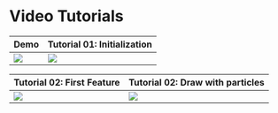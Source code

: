 # Video Tutorials

| Demo | Tutorial 01: Initialization |
| ----------- | ----------- |
| [![](https://img.youtube.com/vi/360PyjjjZTE/0.jpg)](https://www.youtube.com/watch?v=360PyjjjZTE) | [![](https://img.youtube.com/vi/qRQ2E8pv7Dk/0.jpg)](https://www.youtube.com/watch?v=qRQ2E8pv7Dk) |

| Tutorial 02: First Feature | Tutorial 02: Draw with particles |
| ----------- | ----------- |
| [![](https://img.youtube.com/vi/Y_BNGrEBJnY/0.jpg)](https://www.youtube.com/watch?v=Y_BNGrEBJnY) | [![](https://img.youtube.com/vi/XWFI7jEHbS4/0.jpg)](https://www.youtube.com/watch?v=XWFI7jEHbS4) |
